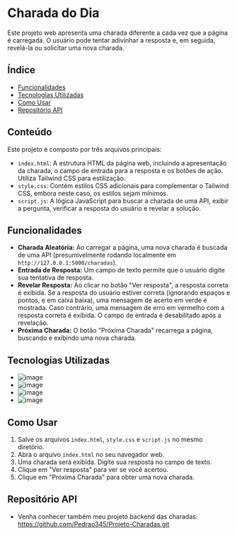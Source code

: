 # Charada do Dia

Este projeto web apresenta uma charada diferente a cada vez que a página é carregada. O usuário pode tentar adivinhar a resposta e, em seguida, revelá-la ou solicitar uma nova charada.

## Índice

* [Funcionalidades](#funcionalidades)
* [Tecnologias Utilizadas](#tecnologias-utilizadas)
* [Como Usar](#como-usar)
* [Repositório API](#repositorio-api)


## Conteúdo

Este projeto é composto por três arquivos principais:

* `index.html`: A estrutura HTML da página web, incluindo a apresentação da charada, o campo de entrada para a resposta e os botões de ação. Utiliza Tailwind CSS para estilização.
* `style.css`: Contém estilos CSS adicionais para complementar o Tailwind CSS, embora neste caso, os estilos sejam mínimos.
* `script.js`: A lógica JavaScript para buscar a charada de uma API, exibir a pergunta, verificar a resposta do usuário e revelar a solução.

## Funcionalidades

* **Charada Aleatória:** Ao carregar a página, uma nova charada é buscada de uma API (presumivelmente rodando localmente em `http://127.0.0.1:5000/charadas`).
* **Entrada de Resposta:** Um campo de texto permite que o usuário digite sua tentativa de resposta.
* **Revelar Resposta:** Ao clicar no botão "Ver resposta", a resposta correta é exibida. Se a resposta do usuário estiver correta (ignorando espaços e pontos, e em caixa baixa), uma mensagem de acerto em verde é mostrada. Caso contrário, uma mensagem de erro em vermelho com a resposta correta é exibida. O campo de entrada é desabilitado após a revelação.
* **Próxima Charada:** O botão "Próxima Charada" recarrega a página, buscando e exibindo uma nova charada.

## Tecnologias Utilizadas

* ![image](https://img.shields.io/badge/html5-%23E34F26.svg?style=for-the-badge&logo=html5&logoColor=white)
* ![image](https://img.shields.io/badge/CSS3-1572B6?style=for-the-badge&logo=css3&logoColor=white)
* ![image](https://img.shields.io/badge/JavaScript-323330?style=for-the-badge&logo=javascript&logoColor=F7DF1E)
* ![image](https://img.shields.io/badge/Tailwind_CSS-38B2AC?style=for-the-badge&logo=tailwind-css&logoColor=white)

## Como Usar

1.  Salve os arquivos `index.html`, `style.css` e `script.js` no mesmo diretório.
2.  Abra o arquivo `index.html` no seu navegador web.
3.  Uma charada será exibida. Digite sua resposta no campo de texto.
4.  Clique em "Ver resposta" para ver se você acertou.
5.  Clique em "Próxima Charada" para obter uma nova charada.

## Repositório API
- Venha conhecer também meu projeto backend das charadas: https://github.com/Pedrao345/Projeto-Charadas.git
